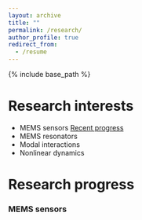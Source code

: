 ```yaml
---
layout: archive
title: ""
permalink: /research/
author_profile: true
redirect_from:
  - /resume
---
```


{% include base_path %}

Research interests
======
<!--<p style="text-decoration:underline;"><a href="/modalinteractions.md">Research project 1: modal interactions</a></p>
-->
* MEMS sensors [Recent progress](#mems-sensors)
* MEMS resonators
* Modal interactions
* Nonlinear dynamics

Research progress
======
### MEMS sensors
